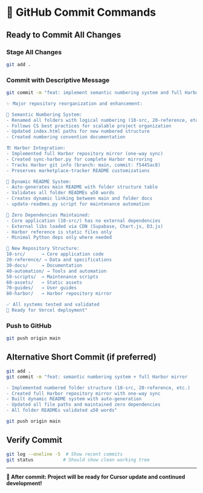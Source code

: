 # 🚀 GitHub Commit Commands

## Ready to Commit All Changes

### **Stage All Changes**
```bash
git add .
```

### **Commit with Descriptive Message**
```bash
git commit -m "feat: implement semantic numbering system and full Harbor mirror

✨ Major repository reorganization and enhancement:

🔢 Semantic Numbering System:
- Renamed all folders with logical numbering (10-src, 20-reference, etc.)
- Follows CS best practices for scalable project organization
- Updated index.html paths for new numbered structure
- Created numbering convention documentation

🏗️ Harbor Integration:
- Implemented full Harbor repository mirror (one-way sync)
- Created sync-harbor.py for complete Harbor mirroring
- Tracks Harbor git info (branch: main, commit: f5445ac8)
- Preserves marketplace-tracker README customizations

📝 Dynamic README System:
- Auto-generates main README with folder structure table
- Validates all folder READMEs ≤50 words
- Creates dynamic linking between main and folder docs
- update-readmes.py script for maintenance automation

🎯 Zero Dependencies Maintained:
- Core application (10-src/) has no external dependencies
- External libs loaded via CDN (Supabase, Chart.js, D3.js)
- Harbor reference is static files only
- Minimal Python deps only where needed

📁 New Repository Structure:
10-src/      → Core application code
20-reference/ → Data and specifications  
30-docs/     → Documentation
40-automation/ → Tools and automation
50-scripts/  → Maintenance scripts
60-assets/   → Static assets
70-guides/   → User guides
80-harbor/   → Harbor repository mirror

✅ All systems tested and validated
🚀 Ready for Vercel deployment"
```

### **Push to GitHub**
```bash
git push origin main
```

## Alternative Short Commit (if preferred)
```bash
git add .
git commit -m "feat: semantic numbering system + full Harbor mirror

- Implemented numbered folder structure (10-src, 20-reference, etc.)
- Created full Harbor repository mirror with one-way sync
- Built dynamic README system with auto-generation
- Updated all file paths and maintained zero dependencies
- All folder READMEs validated ≤50 words"

git push origin main
```

## Verify Commit
```bash
git log --oneline -5  # Show recent commits
git status           # Should show clean working tree
```

---

**🎯 After commit: Project will be ready for Cursor update and continued development!**
